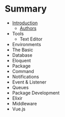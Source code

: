 # Summary

* [Introduction](README.md)
   * [Authors](authors.md)
* Tools
   * Text Editor
* Environments
* The Basic
* Database
* Eloquent
* Package
* Command
* Notifications
* Event & Listener
* Queues
* Package Development
* Elixir
* Middleware
* Vue.js

